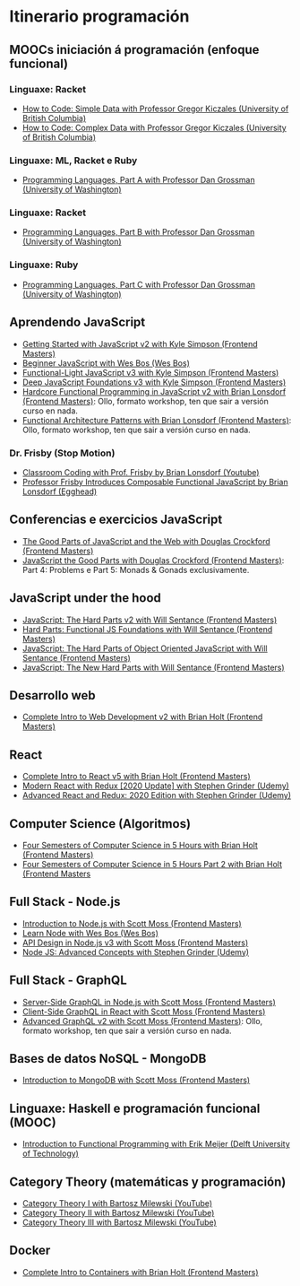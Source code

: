 # Itinerario programación

## MOOCs iniciación á programación (enfoque funcional)

### Linguaxe: Racket

- [How to Code: Simple Data with Professor Gregor Kiczales (University of British Columbia)](https://www.edx.org/course/how-to-code-simple-data)
- [How to Code: Complex Data with Professor Gregor Kiczales (University of British Columbia)](https://www.edx.org/course/how-code-complex-data-ubcx-htc2x)

### Linguaxe: ML, Racket e Ruby

- [Programming Languages, Part A with Professor Dan Grossman (University of Washington)](https://es.coursera.org/learn/programming-languages)

### Linguaxe: Racket

- [Programming Languages, Part B with Professor Dan Grossman (University of Washington)](https://es.coursera.org/learn/programming-languages-part-b)

### Linguaxe: Ruby

- [Programming Languages, Part C with Professor Dan Grossman (University of Washington)](https://es.coursera.org/learn/programming-languages-part-c)

## Aprendendo JavaScript

- [Getting Started with JavaScript v2 with Kyle Simpson (Frontend Masters)](https://frontendmasters.com/courses/getting-started-javascript-v2/)
- [Beginner JavaScript with Wes Bos (Wes Bos)](https://beginnerjavascript.com/)
- [Functional-Light JavaScript v3 with Kyle Simpson (Frontend Masters)](https://frontendmasters.com/courses/functional-javascript-v3/)
- [Deep JavaScript Foundations v3 with Kyle Simpson (Frontend Masters)](https://frontendmasters.com/courses/deep-javascript-v3/)
- [Hardcore Functional Programming in JavaScript v2 with Brian Lonsdorf (Frontend Masters)](https://frontendmasters.com/workshops/functional-programming-javascript-v2/): Ollo, formato workshop, ten que sair a versión curso en nada.
- [Functional Architecture Patterns with Brian Lonsdorf (Frontend Masters)](https://frontendmasters.com/workshops/functional-architecture-patterns/): Ollo, formato workshop, ten que sair a versión curso en nada.

### Dr. Frisby (Stop Motion)

- [Classroom Coding with Prof. Frisby by Brian Lonsdorf (Youtube)](https://www.youtube.com/playlist?list=PLK_hdtAJ4KqX0JOs_KMAmUNTNMRYhWEaC)
- [Professor Frisby Introduces Composable Functional JavaScript by Brian Lonsdorf (Egghead)](https://egghead.io/courses/professor-frisby-introduces-composable-functional-javascript)

## Conferencias e exercicios JavaScript

- [The Good Parts of JavaScript and the Web with Douglas Crockford (Frontend Masters)](https://frontendmasters.com/courses/good-parts-javascript-web/)
- [JavaScript the Good Parts with Douglas Crockford (Frontend Masters)](https://frontendmasters.com/courses/javascript-the-good-parts/): Part 4: Problems e Part 5: Monads & Gonads exclusivamente.

## JavaScript under the hood

- [JavaScript: The Hard Parts v2 with Will Sentance (Frontend Masters)](https://frontendmasters.com/courses/javascript-hard-parts-v2/)
- [Hard Parts: Functional JS Foundations with Will Sentance (Frontend Masters)](https://frontendmasters.com/courses/functional-js-fundamentals/)
- [JavaScript: The Hard Parts of Object Oriented JavaScript with Will Sentance (Frontend Masters)](https://frontendmasters.com/courses/object-oriented-js/)
- [JavaScript: The New Hard Parts with Will Sentance (Frontend Masters)](https://frontendmasters.com/courses/javascript-new-hard-parts/)

## Desarrollo web

- [Complete Intro to Web Development v2 with Brian Holt (Frontend Masters)](https://frontendmasters.com/courses/web-development-v2/)

## React

- [Complete Intro to React v5 with Brian Holt (Frontend Masters)](https://frontendmasters.com/courses/complete-react-v5/)
- [Modern React with Redux [2020 Update] with Stephen Grinder (Udemy)](https://www.udemy.com/course/react-redux/)
- [Advanced React and Redux: 2020 Edition with Stephen Grinder (Udemy)](https://www.udemy.com/course/react-redux-tutorial/)

## Computer Science (Algoritmos)

- [Four Semesters of Computer Science in 5 Hours with Brian Holt (Frontend Masters)](https://frontendmasters.com/courses/computer-science/)
- [Four Semesters of Computer Science in 5 Hours Part 2 with Brian Holt (Frontend Masters](https://frontendmasters.com/courses/computer-science-2/)

## Full Stack - Node.js

- [Introduction to Node.js with Scott Moss (Frontend Masters)](https://frontendmasters.com/courses/node-js/)
- [Learn Node with Wes Bos (Wes Bos)](https://learnnode.com/)
- [API Design in Node.js v3 with Scott Moss (Frontend Masters)](https://frontendmasters.com/courses/api-design-nodejs-v3/)
- [Node JS: Advanced Concepts with Stephen Grinder (Udemy)](https://www.udemy.com/course/advanced-node-for-developers/)

## Full Stack - GraphQL

- [Server-Side GraphQL in Node.js with Scott Moss (Frontend Masters)](https://frontendmasters.com/courses/server-graphql-nodejs/)
- [Client-Side GraphQL in React with Scott Moss (Frontend Masters)](https://frontendmasters.com/courses/client-graphql-react/)
- [Advanced GraphQL v2 with Scott Moss (Frontend Masters)](https://frontendmasters.com/workshops/advanced-graphql-v2/): Ollo, formato workshop, ten que sair a versión curso en nada.

## Bases de datos NoSQL - MongoDB

- [Introduction to MongoDB with Scott Moss (Frontend Masters)](https://frontendmasters.com/courses/mongodb/)

## Linguaxe: Haskell e programación funcional (MOOC)

- [Introduction to Functional Programming with Erik Meijer (Delft University of Technology)](https://www.edx.org/course/introduction-to-functional-programming)

## Category Theory (matemáticas y programación)

- [Category Theory I with Bartosz Milewski (YouTube)](https://www.youtube.com/watch?v=p54Hd7AmVFU&list=PLbgaMIhjbmEnaH_LTkxLI7FMa2HsnawM_)
- [Category Theory II with Bartosz Milewski (YouTube)](https://www.youtube.com/watch?v=3XTQSx1A3x8&list=PLbgaMIhjbmElia1eCEZNvsVscFef9m0dm)
- [Category Theory III with Bartosz Milewski (YouTube)](https://www.youtube.com/watch?v=F5uEpKwHqdk&list=PLbgaMIhjbmEn64WVX4B08B4h2rOtueWIL)

## Docker

- [Complete Intro to Containers with Brian Holt (Frontend Masters)](https://frontendmasters.com/courses/complete-intro-containers/)
